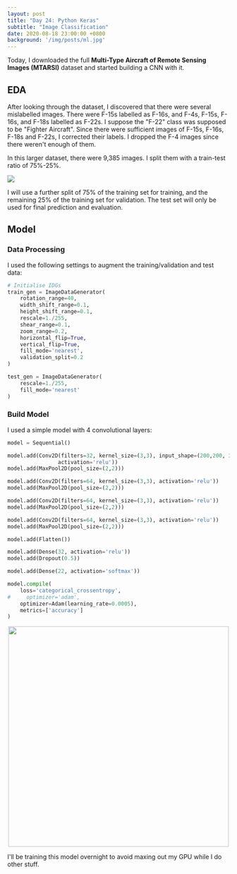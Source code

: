 ```yaml
---
layout: post
title: "Day 24: Python Keras"
subtitle: "Image Classification"
date: 2020-08-18 23:00:00 +0800
background: '/img/posts/ml.jpg'
---
```


Today, I downloaded the full **Multi-Type Aircraft of Remote Sensing Images (MTARSI)** dataset and started building a CNN with it.

## EDA
After looking through the dataset, I discovered that there were several mislabelled images. There were F-15s labelled as F-16s, and F-4s, F-15s, F-16s, and F-18s labelled as F-22s. I suppose the "F-22" class was supposed to be "Fighter Aircraft". Since there were sufficient images of F-15s, F-16s, F-18s and F-22s, I corrected their labels. I dropped the F-4 images since there weren't enough of them.

In this larger dataset, there were 9,385 images. I split them with a train-test ratio of 75%-25%.

<img src="/365DaysOfDS/img/posts/day024-01.png" style='margin-left: auto; margin-right: auto; display: block;'>

I will use a further split of 75% of the training set for training, and the remaining 25% of the training set for validation. The test set will only be used for final prediction and evaluation.

## Model

### Data Processing
I used the following settings to augment the training/validation and test data:

```py
# Initialise IDGs
train_gen = ImageDataGenerator(
    rotation_range=40,
    width_shift_range=0.1,
    height_shift_range=0.1,
    rescale=1./255,
    shear_range=0.1,
    zoom_range=0.2,
    horizontal_flip=True,
    vertical_flip=True,
    fill_mode='nearest',
    validation_split=0.2
)

test_gen = ImageDataGenerator(
    rescale=1./255,
    fill_mode='nearest'
)
```

### Build Model
I used a simple model with 4 convolutional layers:

```py
model = Sequential()

model.add(Conv2D(filters=32, kernel_size=(3,3), input_shape=(200,200, 3),
                activation='relu'))
model.add(MaxPool2D(pool_size=(2,2)))

model.add(Conv2D(filters=64, kernel_size=(3,3), activation='relu'))
model.add(MaxPool2D(pool_size=(2,2)))

model.add(Conv2D(filters=64, kernel_size=(3,3), activation='relu'))
model.add(MaxPool2D(pool_size=(2,2)))

model.add(Conv2D(filters=64, kernel_size=(3,3), activation='relu'))
model.add(MaxPool2D(pool_size=(2,2)))

model.add(Flatten())

model.add(Dense(32, activation='relu'))
model.add(Dropout(0.5))

model.add(Dense(22, activation='softmax'))

model.compile(
    loss='categorical_crossentropy',
#     optimizer='adam',
    optimizer=Adam(learning_rate=0.0005),
    metrics=['accuracy']
)
```

<img src="/365DaysOfDS/img/posts/day024-02.png" height='500' style='margin-left: auto; margin-right: auto; display: block;'>

I'll be training this model overnight to avoid maxing out my GPU while I do other stuff.